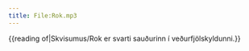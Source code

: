 ```yaml
---
title: File:Rok.mp3
---
```


{{reading of|Skvisumus/Rok er svarti sauðurinn í veðurfjölskyldunni.}}


